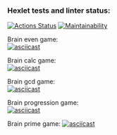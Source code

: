 ### Hexlet tests and linter status:
[![Actions Status](https://github.com/arsael/frontend-project-44/workflows/hexlet-check/badge.svg)](https://github.com/arsael/frontend-project-44/actions)
[![Maintainability](https://api.codeclimate.com/v1/badges/5ed349e42a0870798490/maintainability)](https://codeclimate.com/github/arsael/frontend-project-44/maintainability)

Brain even game:  
[![asciicast](https://asciinema.org/a/UUN3ijpxwoNbdMqeg8XJrxqPg.svg)](https://asciinema.org/a/UUN3ijpxwoNbdMqeg8XJrxqPg)

Brain calc game:  
[![asciicast](https://asciinema.org/a/D2TkX1135JI2XVNdTJmGbETH4.svg)](https://asciinema.org/a/D2TkX1135JI2XVNdTJmGbETH4)

Brain gcd game:  
[![asciicast](https://asciinema.org/a/rkF89M7sIJprfkIqL9hJafs1s.svg)](https://asciinema.org/a/rkF89M7sIJprfkIqL9hJafs1s)

Brain progression game:  
[![asciicast](https://asciinema.org/a/8PxuYTX6CGjWQyyjPtXCfi163.svg)](https://asciinema.org/a/8PxuYTX6CGjWQyyjPtXCfi163)

Brain prime game:
[![asciicast](https://asciinema.org/a/ZDHxhmm5vjkxwc0ac9vGdEs3u.svg)](https://asciinema.org/a/ZDHxhmm5vjkxwc0ac9vGdEs3u)
